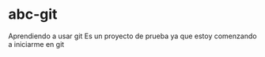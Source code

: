 # abc-git
Aprendiendo a usar git
Es un proyecto de prueba ya que estoy comenzando a iniciarme en git

